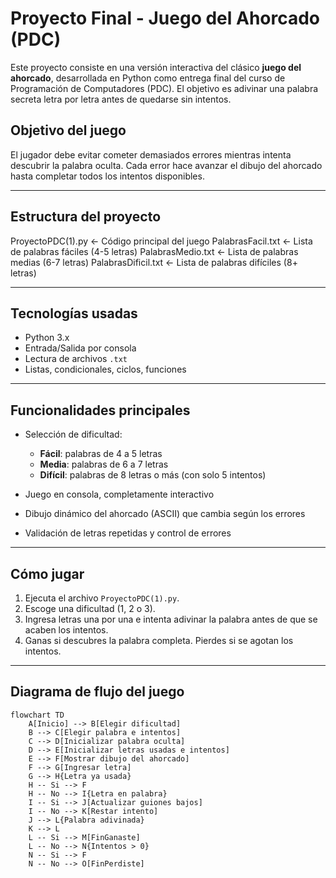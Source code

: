 # Proyecto Final - Juego del Ahorcado (PDC)

Este proyecto consiste en una versión interactiva del clásico **juego del ahorcado**, desarrollada en Python como entrega final del curso de Programación de Computadores (PDC). El objetivo es adivinar una palabra secreta letra por letra antes de quedarse sin intentos.

## Objetivo del juego

El jugador debe evitar cometer demasiados errores mientras intenta descubrir la palabra oculta. Cada error hace avanzar el dibujo del ahorcado hasta completar todos los intentos disponibles.

---

## Estructura del proyecto

ProyectoPDC(1).py ← Código principal del juego
PalabrasFacil.txt ← Lista de palabras fáciles (4-5 letras)
PalabrasMedio.txt ← Lista de palabras medias (6-7 letras)
PalabrasDificil.txt ← Lista de palabras difíciles (8+ letras)

---

## Tecnologías usadas

- Python 3.x
- Entrada/Salida por consola
- Lectura de archivos `.txt`
- Listas, condicionales, ciclos, funciones

---

## Funcionalidades principales

- Selección de dificultad:
  - **Fácil**: palabras de 4 a 5 letras
  - **Media**: palabras de 6 a 7 letras
  - **Difícil**: palabras de 8 letras o más (con solo 5 intentos)

- Juego en consola, completamente interactivo
- Dibujo dinámico del ahorcado (ASCII) que cambia según los errores
- Validación de letras repetidas y control de errores

---

## Cómo jugar

1. Ejecuta el archivo `ProyectoPDC(1).py`.
2. Escoge una dificultad (1, 2 o 3).
3. Ingresa letras una por una e intenta adivinar la palabra antes de que se acaben los intentos.
4. Ganas si descubres la palabra completa. Pierdes si se agotan los intentos.

---

## Diagrama de flujo del juego

```mermaid
flowchart TD
    A[Inicio] --> B[Elegir dificultad]
    B --> C[Elegir palabra e intentos]
    C --> D[Inicializar palabra oculta]
    D --> E[Inicializar letras usadas e intentos]
    E --> F[Mostrar dibujo del ahorcado]
    F --> G[Ingresar letra]
    G --> H{Letra ya usada}
    H -- Si --> F
    H -- No --> I{Letra en palabra}
    I -- Si --> J[Actualizar guiones bajos]
    I -- No --> K[Restar intento]
    J --> L{Palabra adivinada}
    K --> L
    L -- Si --> M[FinGanaste]
    L -- No --> N{Intentos > 0}
    N -- Si --> F
    N -- No --> O[FinPerdiste]
```


